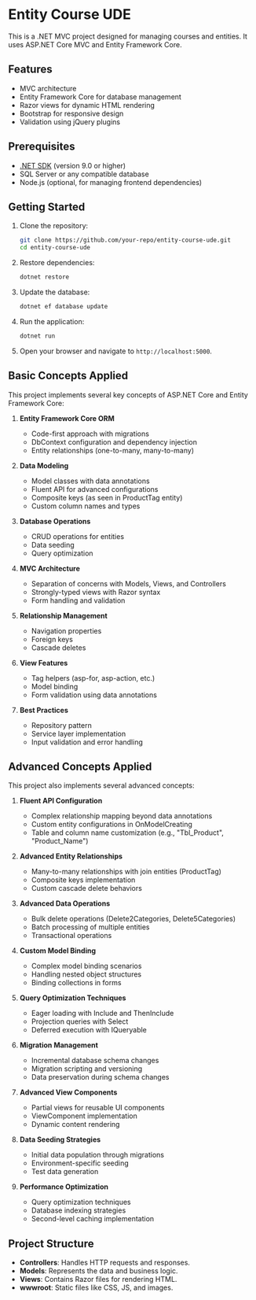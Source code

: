 # Entity Course UDE

This is a .NET MVC project designed for managing courses and entities. It uses ASP.NET Core MVC and Entity Framework Core.

## Features

- MVC architecture
- Entity Framework Core for database management
- Razor views for dynamic HTML rendering
- Bootstrap for responsive design
- Validation using jQuery plugins

## Prerequisites

- [.NET SDK](https://dotnet.microsoft.com/download) (version 9.0 or higher)
- SQL Server or any compatible database
- Node.js (optional, for managing frontend dependencies)

## Getting Started

1. Clone the repository:

   ```bash
   git clone https://github.com/your-repo/entity-course-ude.git
   cd entity-course-ude
   ```
2. Restore dependencies:

   ```bash
   dotnet restore
   ```
3. Update the database:

   ```bash
   dotnet ef database update
   ```
4. Run the application:

   ```bash
   dotnet run
   ```
5. Open your browser and navigate to `http://localhost:5000`.

## Basic Concepts Applied

This project implements several key concepts of ASP.NET Core and Entity Framework Core:

1. **Entity Framework Core ORM**
   - Code-first approach with migrations
   - DbContext configuration and dependency injection
   - Entity relationships (one-to-many, many-to-many)

2. **Data Modeling**
   - Model classes with data annotations
   - Fluent API for advanced configurations
   - Composite keys (as seen in ProductTag entity)
   - Custom column names and types

3. **Database Operations**
   - CRUD operations for entities
   - Data seeding
   - Query optimization

4. **MVC Architecture**
   - Separation of concerns with Models, Views, and Controllers
   - Strongly-typed views with Razor syntax
   - Form handling and validation

5. **Relationship Management**
   - Navigation properties
   - Foreign keys
   - Cascade deletes

6. **View Features**
   - Tag helpers (asp-for, asp-action, etc.)
   - Model binding
   - Form validation using data annotations

7. **Best Practices**
   - Repository pattern
   - Service layer implementation
   - Input validation and error handling

## Advanced Concepts Applied

This project also implements several advanced concepts:

1. **Fluent API Configuration**
   - Complex relationship mapping beyond data annotations
   - Custom entity configurations in OnModelCreating
   - Table and column name customization (e.g., "Tbl_Product", "Product_Name")

2. **Advanced Entity Relationships**
   - Many-to-many relationships with join entities (ProductTag)
   - Composite keys implementation
   - Custom cascade delete behaviors

3. **Advanced Data Operations**
   - Bulk delete operations (Delete2Categories, Delete5Categories)
   - Batch processing of multiple entities
   - Transactional operations

4. **Custom Model Binding**
   - Complex model binding scenarios
   - Handling nested object structures
   - Binding collections in forms

5. **Query Optimization Techniques**
   - Eager loading with Include and ThenInclude
   - Projection queries with Select
   - Deferred execution with IQueryable

6. **Migration Management**
   - Incremental database schema changes
   - Migration scripting and versioning
   - Data preservation during schema changes

7. **Advanced View Components**
   - Partial views for reusable UI components
   - ViewComponent implementation
   - Dynamic content rendering

8. **Data Seeding Strategies**
   - Initial data population through migrations
   - Environment-specific seeding
   - Test data generation

9. **Performance Optimization**
   - Query optimization techniques
   - Database indexing strategies
   - Second-level caching implementation

## Project Structure

- **Controllers**: Handles HTTP requests and responses.
- **Models**: Represents the data and business logic.
- **Views**: Contains Razor files for rendering HTML.
- **wwwroot**: Static files like CSS, JS, and images.
